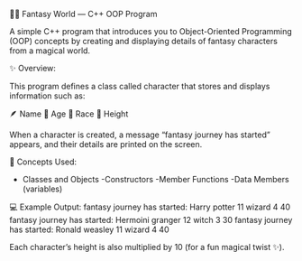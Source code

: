 🧙‍♂️ Fantasy World — C++ OOP Program

A simple C++ program that introduces you to Object-Oriented Programming (OOP) concepts by creating and displaying details of fantasy characters from a magical world.

✨ Overview:

This program defines a class called character that stores and displays information such as:

🪶 Name
🎂 Age
🧬 Race
📏 Height

When a character is created, a message “fantasy journey has started” appears, and their details are printed on the screen.

🧱 Concepts Used:

- Classes and Objects
-Constructors
-Member Functions
-Data Members (variables)

💻 Example Output:
fantasy journey has started:
Harry potter
11
wizard
4
40
fantasy journey has started:
Hermoini granger
12
witch
3
30
fantasy journey has started:
Ronald weasley
11
wizard
4
40


Each character’s height is also multiplied by 10 (for a fun magical twist ✨).
